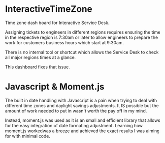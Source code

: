 # InteractiveTimeZone
Time zone dash board for Interactive Service Desk.

Assigning tickets to engineers in different regions requires ensuring the time in the respective region is 7:30am or later to allow engineers to prepare the work for customers business hours which start at 9:30am.

There is no internal tool or shortcut which allows the Service Desk to check all major regions times at a glance.

This dashboard fixes that issue.


# Javascript & Moment.js

The built in date handling with Javascript is a pain when trying to deal with different time zones and daylight savings adjustments. It IS possible but the amount of work needed to put in wasn't worth the pay off in my mind. 

Instead, moment.js was used as it is an small and efficient library that allows for the easy integration of date formating adjustment.
Learning how moment.js workedwas a breeze and achieved the exact results I was aiming for with minimal code. 
